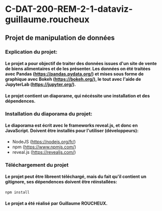# C-DAT-200-REM-2-1-dataviz-guillaume.roucheux

## Projet de manipulation de données

### Explication du projet:

#### Le projet a pour objectif de traiter des données issues d'un site de vente de biens alimentaires et de les présenter. Les données on été traitées avec Pandas (https://pandas.pydata.org/) et mises sous forme de graphique avec Bokeh (https://bokeh.org/), le tout avec l'aide de JupyterLab (https://jupyter.org/).
#### Le projet contient un diaporame, qui nécéssite une installation et des dépendences.

### Installation du diaporama du projet:

#### Le diaporama est écrit avec le frameworks reveal.js, et donc en JavaScript. Doivent être installés pour l'utiliser (développeurs): 
* NodeJS (https://nodejs.org/fr/) 
* npm (https://www.npmjs.com/) 
* reveal.js (https://revealjs.com/)

### Téléchargement du projet

#### Le projet peut être libreent téléchargé, mais du fait qu'il contient un gitignore, ses dépendences doivent être réinstallées:

```
npm install
```

#### Le projet a été réalisé par Guillaume ROUCHEUX.
